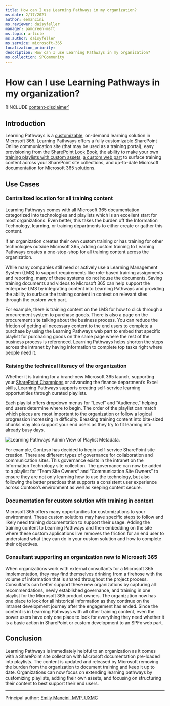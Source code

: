 ```yaml
---
title: How can I use Learning Pathways in my organization?
ms.date: 2/17/2021
author: eemancini
ms.reviewer: daisyfeller
manager: pamgreen-msft
ms.topic: article
ms.author: daisyfeller
ms.service: microsoft-365
localization_priority:
description: How can I use Learning Pathways in my organization?
ms.collection: SPCommunity
---
```


# How can I use Learning Pathways in my organization?

[!INCLUDE [content-disclaimer](includes/content-disclaimer.md)]

## Introduction

Learning Pathways is a [customizable](/office365/customlearning/custom_accessadmin), on-demand learning solution in Microsoft 365. Learning Pathways offers a fully customizable SharePoint Online communication site (that may be used as a training portal), easy provisioning from the [SharePoint Look Book](https://lookbook.microsoft.com/details/3df8bd55-b872-4c9d-88e3-6b2f05344239?source=default), the ability to make your own [training playlists with custom assets](/office365/customlearning/custom_addassets), [a custom web part](/office365/customlearning/custom_whereiswebpart) to surface training content across your SharePoint site collections, and up-to-date Microsoft documentation for Microsoft 365 solutions.

## Use Cases

### Centralized location for all training content

Learning Pathways comes with all Microsoft 365 documentation categorized into technologies and playlists which is an excellent start for most organizations. Even better, this takes the burden off the Information Technology, learning, or training departments to either create or gather this content.

If an organization creates their own custom training or has training for other technologies outside Microsoft 365, adding custom training to Learning Pathways creates a one-stop-shop for all training content across the organization.

While many companies still need or actively use a Learning Management System (LMS) to support requirements like role-based training assignments and reporting, many of these systems do not house the documents. Saving training documents and videos to Microsoft 365 can help support the enterprise LMS by integrating content into Learning Pathways and providing the ability to surface the training content in context on relevant sites through the custom web part.

For example, there is training content on the LMS for how to click through a procurement system to purchase goods. There is also a page on the procurement site talking about the business process. You can reduce the friction of getting all necessary content to the end users to complete a purchase by using the Learning Pathways web part to embed that specific playlist for purchasing goods on the same page where the rest of the business process is referenced. Learning Pathways helps shorten the steps across the intranet by having information to complete top tasks right where people need it.

### Raising the technical literacy of the organization

Whether it is training for a brand-new Microsoft 365 launch, supporting your [SharePoint Champions](/microsoft-365/community/empowering-your-sharepoint-champions) or advancing the finance department’s Excel skills, Learning Pathways supports creating self-service learning opportunities through curated playlists.

Each playlist offers dropdown menus for “Level” and “Audience,” helping end users determine where to begin. The order of the playlist can match which pieces are most important to the organization or follow a logical progression increasing in difficulty. Breaking training content into bite-sized chunks may also support your end users as they try to fit learning into already busy days.

![Learning Pathways Admin View of Playlist Metadata.](media/how-can-i-use-learning-pathways-in-my-organization/LPMetadata.PNG)

For example, Contoso has decided to begin self-service SharePoint site creation. There are different types of governance for collaboration and communication sites. This governance exists in the intranet on the Information Technology site collection. The governance can now be added to a playlist for “Team Site Owners” and “Communication Site Owners” to ensure they are not only learning how to use the technology, but also following the better practices that supports a consistent user experience across Contoso’s environment as well as keeping content secure.

### Documentation for custom solution with training in context

 Microsoft 365 offers many opportunities for customizations to your environment. These custom solutions may have specific steps to follow and likely need training documentation to support their usage. Adding the training content to Learning Pathways and then embedding on the site where these custom applications live removes the friction for an end user to understand what they can do in your custom solution and how to complete their objectives.

### Consultant supporting an organization new to Microsoft 365

 When organizations work with external consultants for a Microsoft 365 implementation, they may find themselves drinking from a firehose with the volume of information that is shared throughout the project process. Consultants can better support these new organizations by capturing all recommendations, newly established governance, and training in one playlist for the Microsoft 365 product owners. The organization now has one place to look for all historical information as they continue on the intranet development journey after the engagement has ended. Since the content is in Learning Pathways with all other training content, even the power users have only one place to look for everything they need whether it is a basic action in SharePoint or custom development to an SPFx web part.

## Conclusion

Learning Pathways is immediately helpful to an organization as it comes with a SharePoint site collection with Microsoft documentation pre-loaded into playlists. The content is updated and released by Microsoft removing the burden from the organization to document training and keep it up to date. Organizations can now focus on extending learning pathways by customizing playlists, adding their own assets, and focusing on structuring their content to best support their end users.

---

Principal author: [Emily Mancini, MVP, UXMC](https://www.linkedin.com/in/eemancini)
